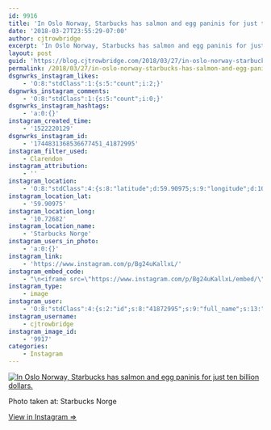 ```yaml
---
id: 9916
title: 'In Oslo Norway, Starbucks has salmon and egg paninis for just ten billion dollars.'
date: '2018-03-27T23:55:29-07:00'
author: cjtrowbridge
excerpt: 'In Oslo Norway, Starbucks has salmon and egg paninis for just ten billion dollars.'
layout: post
guid: 'https://blog.cjtrowbridge.com/2018/03/27/in-oslo-norway-starbucks-has-salmon-and-egg-paninis-for-just-ten-billion-dollars/'
permalink: /2018/03/27/in-oslo-norway-starbucks-has-salmon-and-egg-paninis-for-just-ten-billion-dollars/
dsgnwrks_instagram_likes:
    - 'O:8:"stdClass":1:{s:5:"count";i:2;}'
dsgnwrks_instagram_comments:
    - 'O:8:"stdClass":1:{s:5:"count";i:0;}'
dsgnwrks_instagram_hashtags:
    - 'a:0:{}'
instagram_created_time:
    - '1522220129'
dsgnwrks_instagram_id:
    - '1744831368536677451_41872995'
instagram_filter_used:
    - Clarendon
instagram_attribution:
    - ''
instagram_location:
    - 'O:8:"stdClass":4:{s:8:"latitude";d:59.90975;s:9:"longitude";d:10.72682;s:4:"name";s:15:"Starbucks Norge";s:2:"id";i:1025673598;}'
instagram_location_lat:
    - '59.90975'
instagram_location_long:
    - '10.72682'
instagram_location_name:
    - 'Starbucks Norge'
instagram_users_in_photo:
    - 'a:0:{}'
instagram_link:
    - 'https://www.instagram.com/p/Bg24uKallxL/'
instagram_embed_code:
    - "\n<iframe src=\"https://www.instagram.com/p/Bg24uKallxL/embed/\" width=\"612\" height=\"710\" frameborder=\"0\" scrolling=\"no\" allowtransparency=\"true\" class=\"insta-image-embed\"></iframe>\n"
instagram_type:
    - image
instagram_user:
    - 'O:8:"stdClass":4:{s:2:"id";s:8:"41872995";s:9:"full_name";s:13:"CJ Trowbridge";s:15:"profile_picture";s:141:"https://scontent.cdninstagram.com/vp/0bff7ef46024fadfe1c65f0c3a2372f7/5B42121C/t51.2885-19/s150x150/13724650_1188772791164794_142557231_a.jpg";s:8:"username";s:12:"cjtrowbridge";}'
instagram_username:
    - cjtrowbridge
instagram_image_id:
    - '9917'
categories:
    - Instagram
---
```


[![In Oslo Norway, Starbucks has salmon and egg paninis for just ten billion dollars.](https://blog.cjtrowbridge.com/wp-content/uploads/2018/03/1522220129-1-1.jpg)](https://www.instagram.com/p/Bg24uKallxL/)

Photo taken at: Starbucks Norge

[View in Instagram ⇒](https://www.instagram.com/p/Bg24uKallxL/)